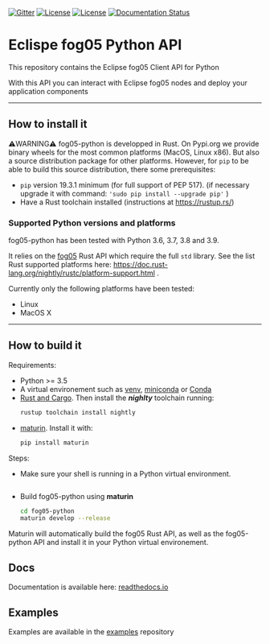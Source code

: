 [![Gitter](https://badges.gitter.im/atolab/fog05.svg)](https://gitter.im/atolab/fog05?utm_source=badge&utm_medium=badge&utm_campaign=pr-badge)
[![License](https://img.shields.io/badge/License-EPL%202.0-blue)](https://choosealicense.com/licenses/epl-2.0/)
[![License](https://img.shields.io/badge/License-Apache%202.0-blue.svg)](https://opensource.org/licenses/Apache-2.0)
[![Documentation Status](https://readthedocs.org/projects/eclipse-fog05-python3-client-api/badge/?version=latest)](https://eclipse-fog05-python3-client-api.readthedocs.io/en/latest/?badge=latest)

# Eclispe fog05 Python API

This repository contains the Eclipse fog05 Client API for Python

With this API you can interact with Eclipse fog05 nodes and deploy your application components


-------------------------------
## How to install it

<!-- The Eclipse fog05-python library is available on [Pypi.org](https://pypi.org/project/eclipse-fog05/).
Install the latest available version using `pip`:
```
pip install eclipse-fog05
``` -->

:warning:WARNING:warning: fog05-python is developped in Rust.
On Pypi.org we provide binary wheels for the most common platforms (MacOS, Linux x86). But also a source distribution package for other platforms.
However, for `pip` to be able to build this source distribution, there some prerequisites:
 - `pip` version 19.3.1 minimum (for full support of PEP 517).
   (if necessary upgrade it with command: `'sudo pip install --upgrade pip'` )
 - Have a Rust toolchain installed (instructions at https://rustup.rs/)

### Supported Python versions and platforms

fog05-python has been tested with Python 3.6, 3.7, 3.8 and 3.9.

It relies on the [fog05](https://github.com/eclipse-fog05/fog05/tree/master/fog05-sdk) Rust API which require the full `std` library. See the list Rust supported platforms here: https://doc.rust-lang.org/nightly/rustc/platform-support.html .

Currently only the following platforms have been tested:
 * Linux
 * MacOS X


-------------------------------
## How to build it

Requirements:
 * Python >= 3.5
 * A virtual environement such as [venv](https://docs.python.org/3/library/venv.html), [miniconda](https://docs.conda.io/en/latest/miniconda.html) or [Conda](https://docs.conda.io/projects/conda/en/latest/)
 * [Rust and Cargo](https://doc.rust-lang.org/cargo/getting-started/installation.html).
   Then install the __*nighlty*__ toolchain running:
   ```bash
   rustup toolchain install nightly
   ```
 * [maturin](https://github.com/PyO3/maturin). Install it with:
   ```bash
   pip install maturin
   ```

Steps:
 * Make sure your shell is running in a Python virtual environment.
 ```bash

 ```
 * Build fog05-python using **maturin**
   ```bash
   cd fog05-python
   maturin develop --release
   ```

Maturin will automatically build the fog05 Rust API, as well as the fog05-python API and install it in your Python virtual environement.


## Docs

Documentation is available here: [readthedocs.io](https://eclipse-fog05-python3-client-api.readthedocs.io/en/latest/?badge=latest)

## Examples

Examples are available in the [examples](https://github.com/eclipse-fog05/examples/tree/master/fim_api/python) repository
